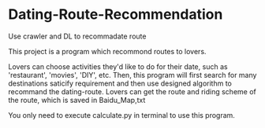 # Dating-Route-Recommendation
Use crawler and DL to recommadate route

This project is a program which recommond routes to lovers.

Lovers can choose activities they'd like to do for their date, such as 'restaurant', 'movies', 'DIY', etc.
Then, this program will first search for many destinations saticify requirement and then use designed algorithm to recommand the dating-route.
Lovers can get the route and riding scheme of the route, which is saved in Baidu_Map,txt

You only need to execute calculate.py in terminal to use this program.
